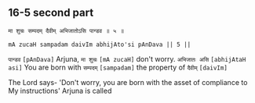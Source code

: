 ## 16-5 second part


```shloka-sa
मा शुचः सम्पदम् दैवीम् अभिजातोऽसि पान्डव ॥ ५ ॥
```
```shloka-sa-hk
mA zucaH sampadam daivIm abhijAto'si pAnDava || 5 ||
```

`पान्डव` `[pAnDava]` Arjuna, `मा शुचः` `[mA zucaH]` don't worry. `अभिजातः असि` `[abhijAtaH asi]` You are born with `सम्पदम्` `[sampadam]` the property of `दैवीम्` `[daivIm]` 

The Lord says- 'Don't worry, you are born with the asset of compliance to My instructions' 
Arjuna is called 

